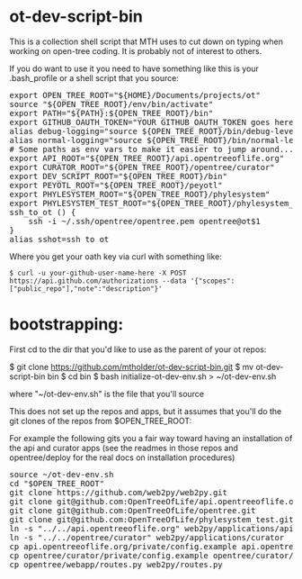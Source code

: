ot-dev-script-bin
=================

This is a collection shell script that MTH uses to cut down on typing when working on open-tree coding. It is probably not of interest to others. 

If you do want to use
it you need to have something like this is your .bash_profile
or a shell script that you source:

<pre>
export OPEN_TREE_ROOT="${HOME}/Documents/projects/ot"
source "${OPEN_TREE_ROOT}/env/bin/activate"
export PATH="${PATH}:${OPEN_TREE_ROOT}/bin"
export GITHUB_OAUTH_TOKEN="YOUR GITHUB_OAUTH_TOKEN goes here!"
alias debug-logging="source ${OPEN_TREE_ROOT}/bin/debug-level-logging.sh && restart-web2py"
alias normal-logging="source ${OPEN_TREE_ROOT}/bin/normal-level-logging.sh && restart-web2py"
# Some paths as env vars to make it easier to jump around...
export API_ROOT="${OPEN_TREE_ROOT}/api.opentreeoflife.org"
export CURATOR_ROOT="${OPEN_TREE_ROOT}/opentree/curator"
export DEV_SCRIPT_ROOT="${OPEN_TREE_ROOT}/bin"
export PEYOTL_ROOT="${OPEN_TREE_ROOT}/peyotl"
export PHYLESYSTEM_ROOT="${OPEN_TREE_ROOT}/phylesystem"
export PHYLESYSTEM_TEST_ROOT="${OPEN_TREE_ROOT}/phylesystem_test"
ssh_to_ot () {
    ssh -i ~/.ssh/opentree/opentree.pem opentree@ot$1
}
alias sshot=ssh_to_ot
</pre>

Where you get your oath key via curl with something like:

    $ curl -u your-github-user-name-here -X POST https://api.github.com/authorizations --data '{"scopes":["public_repo"],"note":"description"}'

bootstrapping:
==============

First cd to the dir that you'd like to use as the parent of your
ot repos:

   $ git clone https://github.com/mtholder/ot-dev-script-bin.git
   $ mv ot-dev-script-bin bin
   $ cd bin
   $ bash initialize-ot-dev-env.sh > ~/ot-dev-env.sh

where "~/ot-dev-env.sh" is the file that you'll source


This does not set up the repos and apps, but it assumes that you'll do the 
git clones of the repos from $OPEN_TREE_ROOT:

For example the following gits you a fair way toward having an installation
of the api and curator apps (see the readmes in those repos and opentree/deploy
for the real docs on installation procedures)

<pre>
source ~/ot-dev-env.sh
cd "$OPEN_TREE_ROOT"
git clone https://github.com/web2py/web2py.git
git clone git@github.com:OpenTreeOfLife/api.opentreeoflife.org.git
git clone git@github.com:OpenTreeOfLife/opentree.git
git clone git@github.com:OpenTreeOfLife/phylesystem_test.git
ln -s "../../api.opentreeoflife.org" web2py/applications/api
ln -s "../../opentree/curator" web2py/applications/curator
cp api.opentreeoflife.org/private/config.example api.opentreeoflife.org/private/config
cp opentree/curator/private/config.example opentree/curator/private/config
cp opentree/webapp/routes.py web2py/routes.py
</pre>
